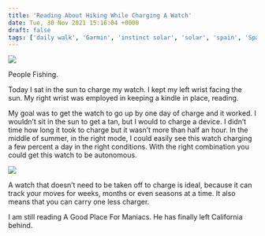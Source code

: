 ```yaml
---
title: 'Reading About Hiking While Charging A Watch'
date: Tue, 30 Nov 2021 15:16:04 +0000
draft: false
tags: ['daily walk', 'Garmin', 'instinct solar', 'solar', 'spain', 'Spanish Walks']
---
```


![](https://www.main-vision.com/richard/blog/wp-content/uploads/2021/11/img_5070-1024x768.jpg)

People Fishing.

Today I sat in the sun to charge my watch. I kept my left wrist facing the sun. My right wrist was employed in keeping a kindle in place, reading.

My goal was to get the watch to go up by one day of charge and it worked. I wouldn’t sit in the sun to get a tan, but I would to charge a device. I didn’t time how long it took to charge but it wasn’t more than half an hour. In the middle of summer, in the right mode, I could easily see this watch charging a few percent a day in the right conditions. With the right combination you could get this watch to be autonomous.

![](https://www.main-vision.com/richard/blog/wp-content/uploads/2021/11/img_5042-1-1024x768.jpg)

A watch that doesn’t need to be taken off to charge is ideal, because it can track your moves for weeks, months or even seasons at a time. It also means that you can carry one less charger.

I am still reading A Good Place For Maniacs. He has finally left California behind.